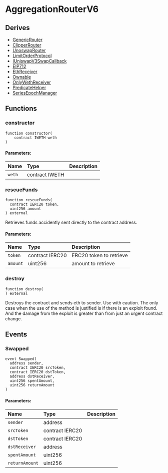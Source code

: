 # AggregationRouterV6






## Derives
- [GenericRouter](GenericRouter.md)
- [ClipperRouter](ClipperRouter.md)
- [UnoswapRouter](UnoswapRouter.md)
- [LimitOrderProtocol](LimitOrderProtocol.md)
- [IUniswapV3SwapCallback](interfaces/IUniswapV3SwapCallback.md)
- [EIP712](https://docs.openzeppelin.com/contracts/3.x/api/drafts#EIP712)
- [EthReceiver](helpers/EthReceiver.md)
- [Ownable](https://docs.openzeppelin.com/contracts/3.x/api/access#Ownable)
- [OnlyWethReceiver](helpers/OnlyWethReceiver.md)
- [PredicateHelper](helpers/PredicateHelper.md)
- [SeriesEpochManager](helpers/SeriesEpochManager.md)

## Functions
### constructor
```solidity
function constructor(
    contract IWETH weth
)
```


#### Parameters:
| Name | Type | Description                                                          |
| :--- | :--- | :------------------------------------------------------------------- |
|`weth` | contract IWETH |


### rescueFunds
```solidity
function rescueFunds(
  contract IERC20 token,
  uint256 amount
) external
```
Retrieves funds accidently sent directly to the contract address.


#### Parameters:
| Name | Type | Description                                                          |
| :--- | :--- | :------------------------------------------------------------------- |
|`token` | contract IERC20 | ERC20 token to retrieve
|`amount` | uint256 | amount to retrieve


### destroy
```solidity
function destroy(
) external
```
Destroys the contract and sends eth to sender. Use with caution. The only case when the use of the method is justified is if there is an exploit found. And the damage from the exploit is greater than from just an urgent contract change.



## Events
### Swapped
```solidity
event Swapped(
  address sender,
  contract IERC20 srcToken,
  contract IERC20 dstToken,
  address dstReceiver,
  uint256 spentAmount,
  uint256 returnAmount
)
```


#### Parameters:
| Name | Type | Description                                                          |
| :--- | :--- | :------------------------------------------------------------------- |
|`sender` | address |
|`srcToken` | contract IERC20 |
|`dstToken` | contract IERC20 |
|`dstReceiver` | address |
|`spentAmount` | uint256 |
|`returnAmount` | uint256 | 
